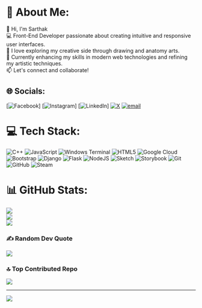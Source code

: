 # 💫 About Me:
👋 Hi, I'm Sarthak<br>💻 Front-End Developer passionate about creating intuitive and responsive user interfaces.<br>🎨 I love exploring my creative side through drawing and anatomy arts.<br>🔭 Currently enhancing my skills in modern web technologies and refining my artistic techniques.<br>📫 Let's connect and collaborate!


## 🌐 Socials:
[![Facebook](https://img.shields.io/badge/Facebook-%231877F2.svg?logo=Facebook&logoColor=white)] [![Instagram](https://img.shields.io/badge/Instagram-%23E4405F.svg?logo=Instagram&logoColor=white)] [![LinkedIn](https://img.shields.io/badge/LinkedIn-%230077B5.svg?logo=linkedin&logoColor=white)] [![X](https://img.shields.io/badge/X-black.svg?logo=X&logoColor=white)](https://x.com/@with_saru) [![email](https://img.shields.io/badge/Email-D14836?logo=gmail&logoColor=white)](mailto:ghoshsarthak525@gmail.com) 

# 💻 Tech Stack:
![C++](https://img.shields.io/badge/c++-%2300599C.svg?style=for-the-badge&logo=c%2B%2B&logoColor=white) ![JavaScript](https://img.shields.io/badge/javascript-%23323330.svg?style=for-the-badge&logo=javascript&logoColor=%23F7DF1E) ![Windows Terminal](https://img.shields.io/badge/Windows%20Terminal-%234D4D4D.svg?style=for-the-badge&logo=windows-terminal&logoColor=white) ![HTML5](https://img.shields.io/badge/html5-%23E34F26.svg?style=for-the-badge&logo=html5&logoColor=white) ![Google Cloud](https://img.shields.io/badge/GoogleCloud-%234285F4.svg?style=for-the-badge&logo=google-cloud&logoColor=white) ![Bootstrap](https://img.shields.io/badge/bootstrap-%238511FA.svg?style=for-the-badge&logo=bootstrap&logoColor=white) ![Django](https://img.shields.io/badge/django-%23092E20.svg?style=for-the-badge&logo=django&logoColor=white) ![Flask](https://img.shields.io/badge/flask-%23000.svg?style=for-the-badge&logo=flask&logoColor=white) ![NodeJS](https://img.shields.io/badge/node.js-6DA55F?style=for-the-badge&logo=node.js&logoColor=white) ![Sketch](https://img.shields.io/badge/Sketch-FFB387?style=for-the-badge&logo=sketch&logoColor=black) ![Storybook](https://img.shields.io/badge/-Storybook-FF4785?style=for-the-badge&logo=storybook&logoColor=white) ![Git](https://img.shields.io/badge/git-%23F05033.svg?style=for-the-badge&logo=git&logoColor=white) ![GitHub](https://img.shields.io/badge/github-%23121011.svg?style=for-the-badge&logo=github&logoColor=white) ![Steam](https://img.shields.io/badge/steam-%23000000.svg?style=for-the-badge&logo=steam&logoColor=white)
# 📊 GitHub Stats:
![](https://github-readme-stats.vercel.app/api?username=Delta-Ghosh&theme=dark&hide_border=false&include_all_commits=true&count_private=true)<br/>
![](https://nirzak-streak-stats.vercel.app/?user=Delta-Ghosh&theme=dark&hide_border=false)<br/>
![](https://github-readme-stats.vercel.app/api/top-langs/?username=Delta-Ghosh&theme=dark&hide_border=false&include_all_commits=true&count_private=true&layout=compact)

### ✍️ Random Dev Quote
![](https://quotes-github-readme.vercel.app/api?type=horizontal&theme=gruvbox)

### 🔝 Top Contributed Repo
![](https://github-contributor-stats.vercel.app/api?username=Delta-Ghosh&limit=5&theme=dark&combine_all_yearly_contributions=true)

---
[![](https://visitcount.itsvg.in/api?id=Delta-Ghosh&icon=0&color=3)](https://visitcount.itsvg.in)

<!-- Proudly created with GPRM ( https://gprm.itsvg.in ) -->
